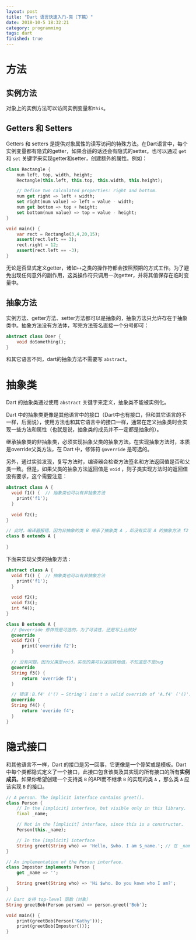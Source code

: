 ```yaml
---
layout: post
title: "Dart 语言快速入门-类（下篇）"
date: 2018-10-5 18:32:21
category: programming
tags: dart
finished: true
---
```


# 方法

## 实例方法

对象上的实例方法可以访问实例变量和`this`。

## Getters 和 Setters

Getters 和 setters 是提供对象属性的读写访问的特殊方法。在Dart语言中，每个实例变量都有隐式的getter，如果合适的话还会有隐式的setter。也可以通过 `get` 和 `set` 关键字来实现getter和setter，创建额外的属性。例如：

```dart
class Rectangle {
    num left, top, width, height;
    Rectangle(this.left, this.top, this.width, this.height);

    // Define two calculated properties: right and bottom.
    num get right => left + width;
    set right(num value) => left = value - width;
    num get bottom => top + height;
    set bottom(num value) => top = value - height;
}

void main() {
    var rect = Rectangle(3,4,20,15);
    assert(rect.left == 3);
    rect.right = 12;
    assert(rect.left == -3);
}
```

无论是否显式定义getter，诸如`++`之类的操作符都会按照预期的方式工作。为了避免出现任何意外的副作用，这类操作符只调用一次getter，并将其值保存在临时变量中。

## 抽象方法

实例方法、getter方法、setter方法都可以是抽象的，抽象方法只允许存在于抽象类中。抽象方法没有方法体，写完方法签名直接一个分号即可：

```dart
abstract class Doer {
    void doSomething();
}
```

和其它语言不同，dart的抽象方法不需要写 `abstract`。


# 抽象类

Dart 的抽象类通过使用 `abstract` 关键字来定义，抽象类不能被实例化。

Dart 中的抽象类更像是其他语言中的接口（Dart中也有接口，但和其它语言的不一样，后面说），使用方法也和其它语言中的接口一样，通常在定义抽象类时会实现一些方法和属性（也就是说，抽象类的成员并不一定都是抽象的）。

继承抽象类的非抽象类，必须实现抽象父类的抽象方法。在实现抽象方法时，本质是override父类方法，在 Dart 中，修饰符 `@override` 是可选的。

另外，通过实验发现，复写方法时，编译器会检查方法签名和方法返回值是否和父类一致。但是，如果父类的抽象方法返回值是 `void` ，则子类实现方法时的返回值没有要求，这个需要注意：

```dart
abstract class A {
  void f1() {  // 抽象类也可以有非抽象方法
    print('f1');
  }
  
  void f2();
}

// 此时，编译器报错，因为非抽象的类 B 继承了抽象类 A ，却没有实现 A 的抽象方法 f2
class B extends A {
  
}
```

下面来实现父类的抽象方法 :

```dart
abstract class A {
  void f1() {  // 抽象类也可以有非抽象方法
    print('f1');
  }
  
  void f2();
  void f3();
  int f4(); 
}

class B extends A {
  // @override 修饰符是可选的，为了可读性，还是写上比较好
  @override
  void f2() {
      print('override f2');
  }

  // 没有问题，因为父类是void，实现的类可以返回其他值，不知道是不是bug
  @override
  String f3() {
      return 'override f3';
  }

  // 错误：B.f4' ('() → String') isn't a valid override of 'A.f4' ('()')
  @override
  String f4() {
      return 'overide f4';
  }
}
```


# 隐式接口

和其他语言不一样，Dart 的接口是另一回事，它更像是一个骨架或是模板。Dart 中每个类都隐式定义了一个接口，此接口包含该类及其实现的所有接口的所有**实例成员**。如果你希望创建一个支持类 `B` 的API而不继承 `B` 的实现的类 `A` ，那么类 `A` 应该实现 `B` 的接口。

```dart
// A person. The implicit interface contains greet().
class Person {
    // In the [implicit] interface, but visible only in this library.
    final _name;

    // Not in the [implicit] interface, since this is a constructor.
    Person(this._name);

    // In the [implicit] interface
    String greet(String who) => 'Hello, $who. I am $_name.'; // 在 _name 不会引起歧义时，Dart规范建议省略使用this
}

// An inplementation of the Person interface.
class Impostor implements Person {
    get _name => '';

    String greet(String who) => 'Hi $who. Do you kown who I am?';
}

// Dart 支持 top-level 函数（对象）
String greetBob(Person person) => person.greet('Bob');

void main() {
    print(greetBob(Person('Kathy')));
    print(greetBob(Impostor()));
}
```
